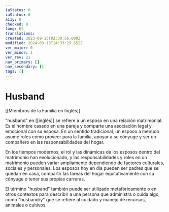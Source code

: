 ```yaml
---
iaStatus: 0
iaStatus: 0
a11y: 0
checked: 0
lang: ES
translations: 
created: 2023-09-13T02:30:56.000Z
modified: 2024-03-13T14:33:29.652Z
ver_major: 0
ver_minor: 1
ver_rev: 21
nav_primary: []
nav_secondary: []
tags: []
---
```

# Husband

[[Miembros de la Familia en Inglés]]

"husband" en [[inglés]] se refiere a un esposo en una relación matrimonial. Es el hombre casado en una pareja y comparte una asociación legal y emocional con su esposa. En un sentido tradicional, un esposo a menudo asume roles como proveer para la familia, apoyar a su cónyuge y ser un compañero en las responsabilidades del hogar.

En los tiempos modernos, el rol y las dinámicas de los esposos dentro del matrimonio han evolucionado, y las responsabilidades y roles en un matrimonio pueden variar ampliamente dependiendo de factores culturales, sociales y personales. Los esposos hoy en día pueden ser padres que se quedan en casa, compartir las tareas del hogar equitativamente con su cónyuge o tener sus propias carreras.

El término "husband" también puede ser utilizado metafóricamente o en otros contextos para describir a una persona que administra o cuida algo, como "husbandry" que se refiere al cuidado y manejo de recursos, animales o cultivos.